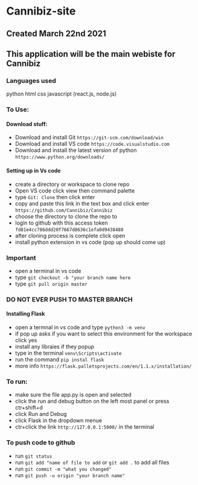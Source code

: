 # Cannibiz-site
## Created March 22nd 2021
## This application will be the main webiste for Cannibiz

### Languages used

python
html
css
javascript (react.js, node.js)

### To Use:

#### Download stuff:
* Download and install Git `https://git-scm.com/download/win`
* Download and install VS code `https://code.visualstudio.com`
* Download and install the latest version of python `https://www.python.org/downloads/`



#### Setting up in Vs code
* create a directory or workspace to clone repo
* Open VS code click view then command palette
* type `Git: Clone` then click enter 
* copy and paste this link in the text box and click enter `https://github.com/Cannibiz/Cannibiz`
* choose the directory to clone the repo to  
* login to github with this access token `fd81e4cc786ddd20f7667d8636c1efa0d9438488`
* after cloning process is complete click open
* install python extension in vs code (pop up should come up)

### Important

* open a terminal in vs code
* type `git checkout -b "your branch name here`
* type `git pull origin master`
### DO NOT EVER PUSH TO MASTER BRANCH

#### Installing Flask
* open a termnal in vs code and type `python3 -m venv`
* if pop up asks if you want to select this environment for the workspace click yes
* install any libraies if they popup
* type in the terminal `venv\Scripts\activate` 
* run the command `pip instal flask`
* more info `https://flask.palletsprojects.com/en/1.1.x/installation/`


### To run: 

* make sure the file app.py is open and selected
* click the run and debug button on the left most panel or press ctr+shift+d
* click Run and Debug
* click Flask in the dropdown menue
* ctr+click the link `http://127.0.0.1:5000/` in the terminal

### To push code to github

* run `git status`
* run `git add "name of file to add` or `git add .` to add all files
* run `git commit -m "what you changed"`
* run `git push -u origin "your branch name"`
